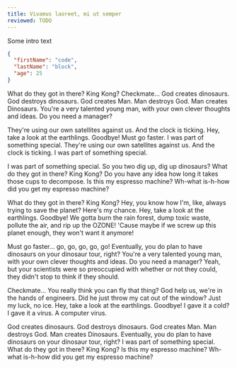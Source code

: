 ```yaml
---
title: Vivamus laoreet, mi ut semper
reviewed: TODO
---
```


Some intro text

```json
{
  "firstName": "code",
  "lastName": "block",
  "age": 25
}
```

What do they got in there? King Kong? Checkmate... God creates dinosaurs. God destroys dinosaurs. God creates Man. Man destroys God. Man creates Dinosaurs. You're a very talented young man, with your own clever thoughts and ideas. Do you need a manager?

They're using our own satellites against us. And the clock is ticking. Hey, take a look at the earthlings. Goodbye! Must go faster. I was part of something special. They're using our own satellites against us. And the clock is ticking. I was part of something special.

I was part of something special. So you two dig up, dig up dinosaurs? What do they got in there? King Kong? Do you have any idea how long it takes those cups to decompose. Is this my espresso machine? Wh-what is-h-how did you get my espresso machine?

What do they got in there? King Kong? Hey, you know how I'm, like, always trying to save the planet? Here's my chance. Hey, take a look at the earthlings. Goodbye! We gotta burn the rain forest, dump toxic waste, pollute the air, and rip up the OZONE! 'Cause maybe if we screw up this planet enough, they won't want it anymore!

Must go faster... go, go, go, go, go! Eventually, you do plan to have dinosaurs on your dinosaur tour, right? You're a very talented young man, with your own clever thoughts and ideas. Do you need a manager? Yeah, but your scientists were so preoccupied with whether or not they could, they didn't stop to think if they should.

Checkmate... You really think you can fly that thing? God help us, we're in the hands of engineers. Did he just throw my cat out of the window? Just my luck, no ice. Hey, take a look at the earthlings. Goodbye! I gave it a cold? I gave it a virus. A computer virus.

God creates dinosaurs. God destroys dinosaurs. God creates Man. Man destroys God. Man creates Dinosaurs. Eventually, you do plan to have dinosaurs on your dinosaur tour, right? I was part of something special. What do they got in there? King Kong? Is this my espresso machine? Wh-what is-h-how did you get my espresso machine?